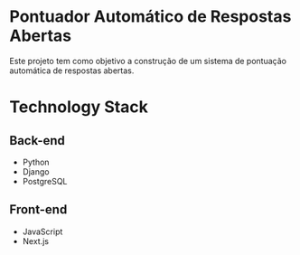 # Pontuador Automático de Respostas Abertas
Este projeto tem como objetivo a construção de um sistema de pontuação automática de respostas abertas.

# Technology Stack
## Back-end
- Python
- Django
- PostgreSQL
## Front-end
- JavaScript
- Next.js
